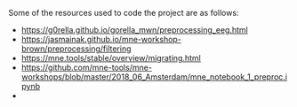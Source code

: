 Some of the resources used to code the project are as follows:
* https://g0rella.github.io/gorella_mwn/preprocessing_eeg.html
* https://jasmainak.github.io/mne-workshop-brown/preprocessing/filtering
* https://mne.tools/stable/overview/migrating.html
* https://github.com/mne-tools/mne-workshops/blob/master/2018_06_Amsterdam/mne_notebook_1_preproc.ipynb
* 
